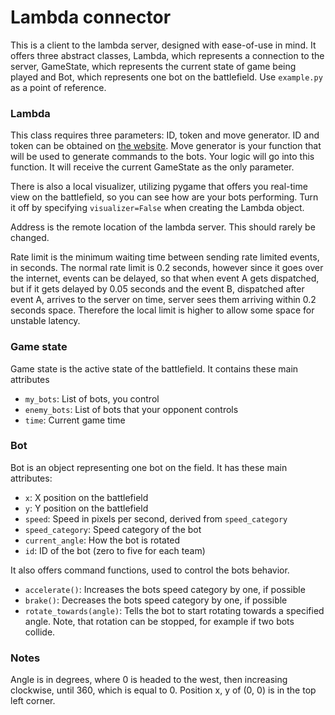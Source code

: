 # Lambda connector
This is a client to the lambda server, designed with ease-of-use in mind. It offers three 
abstract classes, Lambda, which represents a connection to the server, GameState, which 
represents the current state of game being played and Bot, which represents one bot on the
battlefield. Use `example.py` as a point of reference.

### Lambda
This class requires three parameters: ID, token and move generator. ID and token can be
obtained on [the website](https://lambda.kalab.sk/account). Move generator is your function
that will be used to generate commands to the bots. Your logic will go into this function.
It will receive the current GameState as the only parameter.

There is also a local visualizer, utilizing pygame that offers you real-time view on the 
battlefield, so you can see how are your bots performing. Turn it off by specifying 
`visualizer=False` when creating the Lambda object.

Address is the remote location of the lambda server. This should rarely be changed.

Rate limit is the minimum waiting time between sending rate limited events, in seconds.
The normal rate limit is 0.2 seconds, however since it goes over the internet, events can
be delayed, so that when event A gets dispatched, but if it gets delayed by 0.05 seconds 
and the event B, dispatched after event A, arrives to the server on time, server sees them
arriving within 0.2 seconds space. Therefore the local limit is higher to allow some space 
for unstable latency. 

### Game state
Game state is the active state of the battlefield. It contains these main attributes

- `my_bots`: List of bots, you control
- `enemy_bots`: List of bots that your opponent controls
- `time`: Current game time

### Bot
Bot is an object representing one bot on the field. It has these main attributes:

- `x`: X position on the battlefield
- `y`: Y position on the battlefield
- `speed`: Speed in pixels per second, derived from `speed_category`
- `speed_category`: Speed category of the bot
- `current_angle`: How the bot is rotated
- `id`: ID of the bot (zero to five for each team)

It also offers command functions, used to control the bots behavior.

- `accelerate()`: Increases the bots speed category by one, if possible
- `brake()`: Decreases the bots speed category by one, if possible
- `rotate_towards(angle)`: Tells the bot to start rotating towards a specified angle.
Note, that rotation can be stopped, for example if two bots collide. 

### Notes
Angle is in degrees, where 0 is headed to the west, then increasing clockwise, 
until 360, which is equal to 0. Position x, y of (0, 0) is in the top left corner.